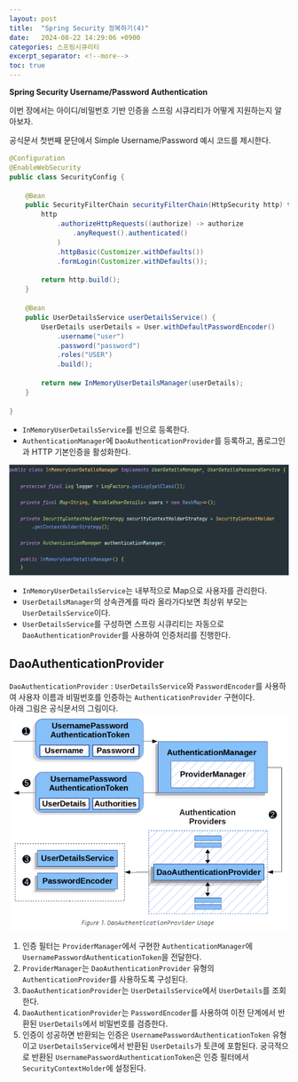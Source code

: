 ```yaml
---
layout: post
title:  "Spring Security 정복하기(4)"
date:   2024-08-22 14:29:06 +0900
categories: 스프링시큐리티
excerpt_separator: <!--more-->
toc: true
---
```

<b>Spring Security Username/Password Authentication</b><br>
<!--more-->
이번 장에서는 아이디/비밀번호 기반 인증을 스프링 시큐리티가 어떻게 지원하는지 알아보자.
<br>

공식문서 첫번째 문단에서 Simple Username/Password 예시 코드를 제시한다.
```java
@Configuration
@EnableWebSecurity
public class SecurityConfig {

	@Bean
	public SecurityFilterChain securityFilterChain(HttpSecurity http) throws Exception {
		http
			.authorizeHttpRequests((authorize) -> authorize
				.anyRequest().authenticated()
			)
			.httpBasic(Customizer.withDefaults())
			.formLogin(Customizer.withDefaults());

		return http.build();
	}

	@Bean
	public UserDetailsService userDetailsService() {
		UserDetails userDetails = User.withDefaultPasswordEncoder()
			.username("user")
			.password("password")
			.roles("USER")
			.build();

		return new InMemoryUserDetailsManager(userDetails);
	}

}
```
* `InMemoryUserDetailsService`를 빈으로 등록한다.
* `AuthenticationManager`에 `DaoAuthenticationProvider`를 등록하고, 폼로그인과 HTTP 기본인증을 활성화한다.

![인메모리유저디테일즈서비스](/assets/스프링시큐리티/InMemoryUserDetailsManager.png)
* `InMemoryUserDetailsService`는 내부적으로 Map으로 사용자를 관리한다.
* `UserDetailsManager`의 상속관계를 따라 올라가다보면 최상위 부모는 `UserDetailsService`이다.
* `UserDetailsService`를 구성하면 스프링 시큐리티는 자동으로 `DaoAuthenticationProvider`를 사용하여 인증처리를 진행한다.

## DaoAuthenticationProvider
`DaoAuthenticationProvider` :  `UserDetailsService`와 `PasswordEncoder`를 사용하여 사용자 이름과 비밀번호를 인증하는 `AuthenticationProvider` 구현이다.<br>
아래 그림은 공식문서의 그림이다.
![dao](/assets/스프링시큐리티/DaoAuth.png)
1. 인증 필터는 `ProviderManager`에서 구현한 `AuthenticationManager`에 `UsernamePasswordAuthenticationToken`을 전달한다.
2. `ProviderManager`는 `DaoAuthenticationProvider` 유형의 `AuthenticationProvider`를 사용하도록 구성된다.
3. `DaoAuthenticationProvider`는 `UserDetailsService`에서 `UserDetails`를 조회한다.
4. `DaoAuthenticationProvider`는 `PasswordEncoder`를 사용하여 이전 단계에서 반환된 `UserDetails`에서 비밀번호를 검증한다.
5. 인증이 성공하면 반환되는 인증은 `UsernamePasswordAuthenticationToken` 유형이고 `UserDetailsService`에서 반환된 `UserDetails`가 토큰에 포함된다. 궁극적으로 반환된 `UsernamePasswordAuthenticationToken`은 인증 필터에서 `SecurityContextHolder`에 설정된다.
